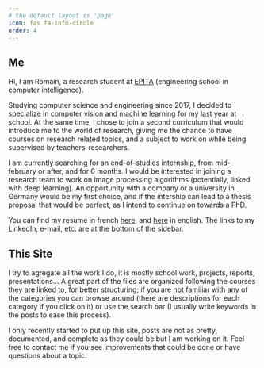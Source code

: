 ```yaml
---
# the default layout is 'page'
icon: fas fa-info-circle
order: 4
---
```


## Me

Hi, I am Romain, a research student at [EPITA](https://epita.fr/en) (engineering school in computer
intelligence).

Studying computer science and engineering since 2017, I decided to specialize
in computer vision and machine learning for my last year at school. At the same
time, I chose to join a second curriculum that would introduce me to the world
of research, giving me the chance to have courses on research related topics,
and a subject to work on while being supervised by teachers-researchers.

I am currently searching for an end-of-studies internship, from mid-february or
after, and for 6 months. I would be interested in joining a research team to work
on image processing algorithms (potentially, linked with deep learning).
An opportunity with a company or a university in Germany would be my first
choice, and if the intership can lead to a thesis proposal that would be
perfect, as I intend to continue on towards a PhD.

You can find my resume in french
[here](https://drive.google.com/uc?id=16dqA7gGrVcKHDKDK0xjvb60redMWUSmx), and
[here](https://drive.google.com/uc?id=1XfzrHREYTRNrlV2kMGCf4sQMOg4QZh7z) in english. The links to
my LinkedIn, e-mail, etc. are at the bottom of the sidebar.

## This Site

I try to agregate all the work I do, it is mostly school work, projects,
reports, presentations... A great part of the files are organized following the
courses they are linked to, for better structuring; if you are not familiar
with any of the categories you can browse around (there are descriptions for
each category if you click on it) or use the search bar (I usually write keywords
in the posts to ease this process).

I only recently started to put up this site, posts are not as pretty,
documented, and complete as they could be but I am working on it. Feel free to
contact me if you see improvements that could be done or have questions about
a topic.

